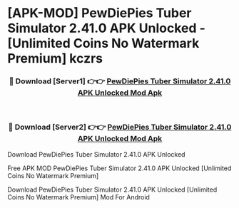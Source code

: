 # [APK-MOD] PewDiePies Tuber Simulator 2.41.0 APK Unlocked - [Unlimited Coins No Watermark Premium] kczrs



<div align="center">
<h3>🔴 Download [Server1] 👉👉 <a href="https://momento.my/?title=PewDiePies_Tuber_Simulator_2.41.0_APK_Unlocked">PewDiePies Tuber Simulator 2.41.0 APK Unlocked Mod Apk</a></h3><br>

<h3>🔴 Download [Server2] 👉👉 <a href="https://momento.my/?title=PewDiePies_Tuber_Simulator_2.41.0_APK_Unlocked">PewDiePies Tuber Simulator 2.41.0 APK Unlocked Mod Apk</a></h3>
</div>



Download PewDiePies Tuber Simulator 2.41.0 APK Unlocked 

Free APK MOD PewDiePies Tuber Simulator 2.41.0 APK Unlocked [Unlimited Coins No Watermark Premium]

Download PewDiePies Tuber Simulator 2.41.0 APK Unlocked [Unlimited Coins No Watermark Premium] Mod For Android
